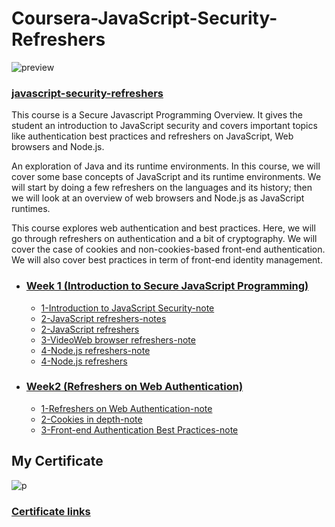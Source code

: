# Coursera-JavaScript-Security-Refreshers

![preview](https://ehsan.storage.iran.liara.space/git-hub/Coursera-JavaScript-Security-Refreshers/preview.jpeg)

### [javascript-security-refreshers](https://www.coursera.org/learn/javascript-security-refreshers)

This course is a Secure Javascript Programming Overview. It gives the student an introduction to JavaScript security and covers important topics like authentication best practices and refreshers on  JavaScript, Web browsers and Node.js.

An exploration of Java and its runtime environments. In this course, we will cover some base concepts of JavaScript and its runtime environments. We will start by doing a few refreshers on the languages and its history; then we will look at an overview of web browsers and Node.js as JavaScript runtimes.

This course explores web authentication and best practices. Here, we will go through refreshers on authentication and a bit of cryptography. We will cover the case of cookies and non-cookies-based front-end authentication. We will also cover best practices in term of front-end identity management.

- ### [Week 1 (Introduction to Secure JavaScript Programming)](Week%201%20(Introduction%20to%20Secure%20JavaScript%20Programming))
  - [1-Introduction to JavaScript Security-note](Week%201%20(Introduction%20to%20Secure%20JavaScript%20Programming)/1-Introduction%20to%20JavaScript%20Security-note.md)
  - [2-JavaScript refreshers-notes](Week%201%20(Introduction%20to%20Secure%20JavaScript%20Programming)/2-JavaScript%20refreshers-notes.md)
  - [2-JavaScript refreshers](Week%201%20(Introduction%20to%20Secure%20JavaScript%20Programming)/2-JavaScript%20refreshers.md)
  - [3-VideoWeb browser refreshers-note](Week%201%20(Introduction%20to%20Secure%20JavaScript%20Programming)/3-VideoWeb%20browser%20refreshers-note.md)
  - [4-Node.js refreshers-note](Week%201%20(Introduction%20to%20Secure%20JavaScript%20Programming)/4-Node.js%20refreshers-note.md)
  - [4-Node.js refreshers](Week%201%20(Introduction%20to%20Secure%20JavaScript%20Programming)/4-Node.js%20refreshers.md)
  
- ### [Week2 (Refreshers on Web Authentication)](Week2%20(Refreshers%20on%20Web%20Authentication))
  - [1-Refreshers on Web Authentication-note](Week2%20(Refreshers%20on%20Web%20Authentication)/1-Refreshers%20on%20Web%20Authentication-note.md)
  - [2-Cookies in depth-note](Week2%20(Refreshers%20on%20Web%20Authentication)/2-Cookies%20n%20depth-note.md)
  - [3-Front-end Authentication Best Practices-note](Week2%20(Refreshers%20on%20Web%20Authentication)/3-Front-end%20Authentication%20Best%20Practices-note.md
)

## My Certificate
![p](https://ehsan.storage.iran.liara.space/git-hub/Coursera-JavaScript-Security-Refreshers/jssr-cer.png)
### [Certificate links](https://coursera.org/share/e80eec9831d887a6717f3b47b8386461)
